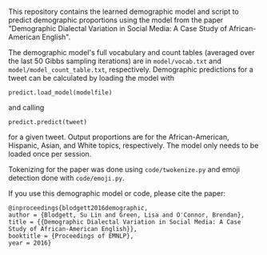 This repository contains the learned demographic model and script to predict demographic proportions using the model from the paper "Demographic Dialectal Variation in Social Media: A Case Study of African-American English".

The demographic model's full vocabulary and count tables (averaged over the last 50 Gibbs sampling iterations) are in `model/vocab.txt` and `model/model_count_table.txt`, respectively. Demographic predictions for a tweet can be calculated by loading the model with 

`predict.load_model(modelfile)`

and calling

`predict.predict(tweet)`

for a given tweet. Output proportions are for the African-American, Hispanic, Asian, and White topics, respectively. The model only needs to be loaded once per session.

Tokenizing for the paper was done using `code/twokenize.py` and emoji detection done with `code/emoji.py`.

If you use this demographic model or code, please cite the paper:
```
@inproceedings{blodgett2016demographic,
author = {Blodgett, Su Lin and Green, Lisa and O'Connor, Brendan}, 
title = {{Demographic Dialectal Variation in Social Media: A Case Study of African-American English}},
booktitle = {Proceedings of EMNLP},
year = 2016}
```